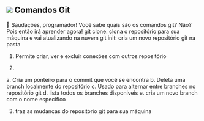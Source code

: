 ## <img src="https://skillicons.dev/icons?i=git" /> Comandos Git 

👋 Saudações, programador! Você sabe quais são os comandos git? Não? Pois então irá aprender agora!
git clone: clona o repositório para sua máquina e vai atualizando na nuvem
git init: cria um novo repositório git na pasta

1) Permite criar, ver e excluir conexões com outros repositório

2)

a. Cria um ponteiro para o commit que você se encontra
b. Deleta uma branch localmente do repositório
c. Usado para alternar entre branches no repositório git
d. lista todos os branches disponiveis
e. cria um novo branch com o nome especifico

3) traz as mudanças do repositório git para sua máquina
